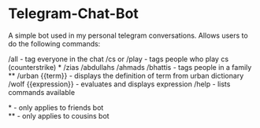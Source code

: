 # Telegram-Chat-Bot

A simple bot used in my personal telegram conversations. Allows users to do the following commands:

/all - tag everyone in the chat
/cs or /play - tags people who play cs (counterstrike) *
/zias /abdullahs /ahmads /bhattis - tags people in a family **
/urban {{term}} - displays the definition of term from urban dictionary
/wolf {{expression}} - evaluates and displays expression
/help - lists commands available

\* - only applies to friends bot <br>
\** - only applies to cousins bot

